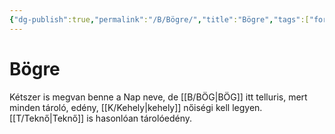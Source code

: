 ```yaml
---
{"dg-publish":true,"permalink":"/B/Bögre/","title":"Bögre","tags":["formatted🟢"],"created":"2023-10-11T06:05","updated":"2023-10-11T06:05"}
---
```



# Bögre



Kétszer is megvan benne a Nap neve, de [[B/BÖG\|BÖG]] itt telluris, mert minden tároló, edény, [[K/Kehely\|kehely]] nőiségi kell legyen. [[T/Teknő\|Teknő]] is hasonlóan tárolóedény.  